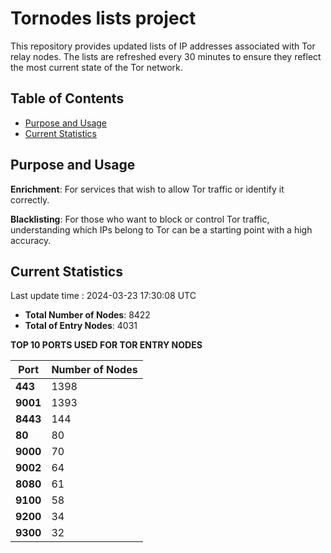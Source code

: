 # Tornodes lists project

This repository provides updated lists of IP addresses associated with Tor relay nodes. The lists are refreshed every 30 minutes to ensure they reflect the most current state of the Tor network.

## Table of Contents

- [Purpose and Usage](#purpose-and-usage)
- [Current Statistics](#current-statistics)


## Purpose and Usage

**Enrichment**: For services that wish to allow Tor traffic or identify it correctly.

**Blacklisting**: For those who want to block or control Tor traffic, understanding which IPs belong to Tor can be a starting point with a high accuracy.

## Current Statistics

Last update time : 2024-03-23 17:30:08 UTC

- **Total Number of Nodes**: 8422
- **Total of Entry Nodes**: 4031

**TOP 10 PORTS USED FOR TOR ENTRY NODES**

| **Port** | **Number of Nodes** |
|------|-----------------|
| **443**   | 1398  |
| **9001**   | 1393  |
| **8443**   | 144  |
| **80**   | 80  |
| **9000**   | 70  |
| **9002**   | 64  |
| **8080**   | 61  |
| **9100**   | 58  |
| **9200**   | 34  |
| **9300**   | 32  |

